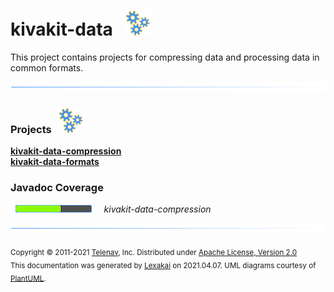 # kivakit-data &nbsp;&nbsp;![](documentation/images/gears-40.png)

This project contains projects for compressing data and processing data in common formats.

![](documentation/images/horizontal-line.png)

[//]: # (start-user-text)



[//]: # (end-user-text)

### Projects &nbsp; ![](documentation/images/gears-40.png)

[**kivakit-data-compression**](compression/README.md)  
[**kivakit-data-formats**](formats/README.md)  

[//]: # (start-user-text)



[//]: # (end-user-text)

### Javadoc Coverage

&nbsp;  ![](documentation/images/meter-60-12.png) &nbsp; &nbsp; *kivakit-data-compression*

![](documentation/images/horizontal-line.png)

<sub>Copyright &#169; 2011-2021 [Telenav](http://telenav.com), Inc. Distributed under [Apache License, Version 2.0](LICENSE)</sub>  
<sub>This documentation was generated by [Lexakai](https://github.com/Telenav/lexakai) on 2021.04.07. UML diagrams courtesy
of [PlantUML](http://plantuml.com).</sub>
